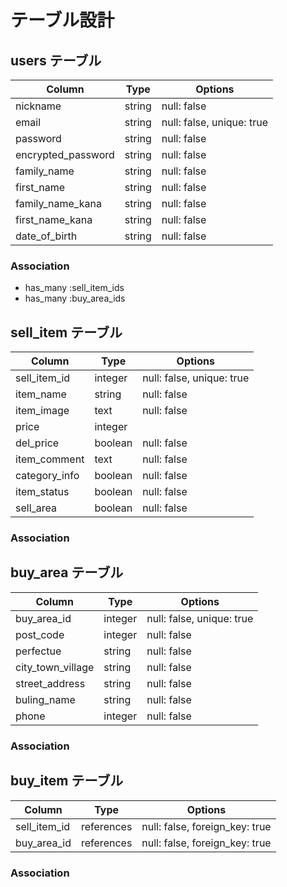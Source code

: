 # テーブル設計

## users テーブル

| Column             | Type   | Options                   | 
| ------------------ | ------ | ------------------------- | 
| nickname           | string | null: false               | 
| email              | string | null: false, unique: true | 
| password           | string | null: false               | 
| encrypted_password | string | null: false               | 
| family_name        | string | null: false               | 
| first_name         | string | null: false               | 
| family_name_kana   | string | null: false               | 
| first_name_kana    | string | null: false               | 
| date_of_birth      | string | null: false               | 

### Association

- has_many :sell_item_ids
- has_many :buy_area_ids

## sell_item テーブル

| Column        | Type    | Options                   | 
| ------------- | ------- | ------------------------- | 
| sell_item_id  | integer | null: false, unique: true | 
| item_name     | string  | null: false               | 
| item_image    | text    | null: false               | 
| price         | integer |                           | 
| del_price     | boolean | null: false               | 
| item_comment  | text    | null: false               | 
| category_info | boolean | null: false               | 
| item_status   | boolean | null: false               | 
| sell_area     | boolean | null: false               | 

### Association

## buy_area テーブル

| Column            | Type    | Options                   | 
| ----------------- | ------- | ------------------------- | 
| buy_area_id       | integer | null: false, unique: true | 
| post_code         | integer | null: false               | 
| perfectue         | string  | null: false               | 
| city_town_village | string  | null: false               | 
| street_address    | string  | null: false               | 
| buling_name       | string  | null: false               | 
| phone             | integer | null: false               | 

### Association

## buy_item テーブル

| Column       | Type       | Options                        | 
| ------------ | ---------- | ------------------------------ | 
| sell_item_id | references | null: false, foreign_key: true | 
| buy_area_id  | references | null: false, foreign_key: true | 

### Association
